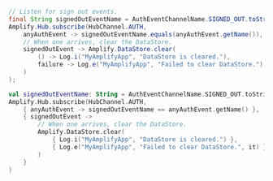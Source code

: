 <amplify-block-switcher>
<amplify-block name="Java">

```java
// Listen for sign out events.
final String signedOutEventName = AuthEventChannelName.SIGNED_OUT.toString();
Amplify.Hub.subscribe(HubChannel.AUTH,
    anyAuthEvent -> signedOutEventName.equals(anyAuthEvent.getName()),
    // When one arrives, clear the DataStore.
    signedOutEvent -> Amplify.DataStore.clear(
        () -> Log.i("MyAmplifyApp", "DataStore is cleared."),
        failure -> Log.e("MyAmplifyApp", "Failed to clear DataStore.")
    )
);
```

</amplify-block>
<amplify-block name="Kotlin">

```kotlin
val signedOutEventName: String = AuthEventChannelName.SIGNED_OUT.toString()
Amplify.Hub.subscribe(HubChannel.AUTH,
    { anyAuthEvent -> signedOutEventName == anyAuthEvent.getName() },
    { signedOutEvent ->
        // When one arrives, clear the DataStore.
        Amplify.DataStore.clear(
            { Log.i("MyAmplifyApp", "DataStore is cleared.") },
            { Log.e("MyAmplifyApp", "Failed to clear DataStore.", it) }
        )
    }
)
```

</amplify-block>
</amplify-block-switcher>

